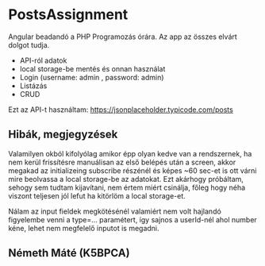 # PostsAssignment
Angular beadandó a PHP Programozás órára. Az app az összes elvárt dolgot tudja.
- API-ról adatok
- local storage-be mentés és onnan használat
- Login (username: admin , password: admin)
- Listázás
- CRUD

Ezt az API-t használtam:
https://jsonplaceholder.typicode.com/posts

## Hibák, megjegyzések
Valamilyen okból kifolyólag amikor épp olyan kedve van a rendszernek, ha nem kerül frissítésre manuálisan az első belépés után a screen, akkor megakad az initializeing subscribe részénél és képes ~60 sec-et is ott várni mire beolvassa a local storage-be az adatokat. Ezt akárhogy próbáltam, sehogy sem tudtam kijavítani, nem értem miért csinálja, főleg hogy néha viszont teljesen jól lefut ha kitörlöm a local storage-et.

Nálam az input fieldek megkötésénél valamiért nem volt hajlandó figyelembe venni a type=... paramétert, így sajnos a userId-nél ahol number kéne, lehet nem megfelelő inputot is megadni.

## Németh Máté (K5BPCA)
